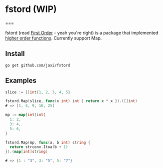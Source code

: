 # fstord (WIP)
===

fstord (read [First Order](https://en.wikipedia.org/wiki/First_Order_(Star_Wars)) - yeah you're right) is a package that implemented [higher order functions](https://en.wikipedia.org/wiki/Higher-order_function). Currently support Map.

## Install

`go get github.com/jaxi/fstord`

## Examples

```go
slice := []int{1, 2, 3, 4, 5}

fstord.Map(slice, func(x int) int { return x * x }).([]int)
# => [1, 4, 9, 16, 25]

mp := map[int]int{
  1: 2,
  3: 4,
  5: 6,
}

fstord.Map(mp, func(a, b int) string {
  return strconv.Itoa(b + 1)
}).(map[int]string)

# => {1 : "3", 3: "5", 5: "7"}
```
